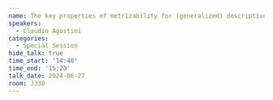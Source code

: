 ```yaml
---
name: The key properties of metrizability for (generalized) descriptive set theory
speakers:
  - Claudio Agostini
categories:
  - Special Session
hide_talk: true
time_start: '14:40'
time_end: '15:20'
talk_date: 2024-06-27
room: J330
---
```

